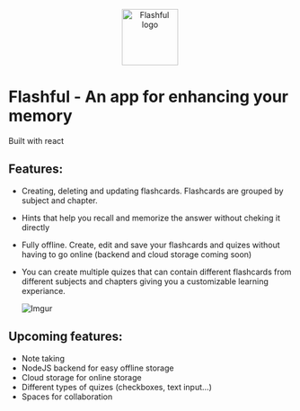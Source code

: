 
<p align="center"><a href="https://github.com/doublen987/flashcards-app" target="_blank" rel="noopener noreferrer"><img width="100" src="https://svgshare.com/i/i4c.svg" alt="Flashful logo"></a></p>


# Flashful - An app for enhancing your memory 
Built with react
## Features:
  - Creating, deleting and updating flashcards. Flashcards are grouped by subject and chapter.
  - Hints that help you recall and memorize the answer without cheking it directly
  - Fully offline. Create, edit and save your flashcards and quizes without having to go online (backend and cloud storage coming soon)
  - You can create multiple quizes that can contain different flashcards from different subjects and chapters giving you a customizable learning experiance.
    
      ![Imgur](https://i.imgur.com/0fj4Z11.gif)

## Upcoming features:
  - Note taking
  - NodeJS backend for easy offline storage
  - Cloud storage for online storage
  - Different types of quizes (checkboxes, text input...)
  - Spaces for collaboration
